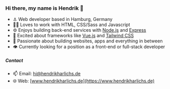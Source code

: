 ### Hi there, my name is Hendrik 👋

- ⚓️ Web developer based in Hamburg, Germany
- 🧑‍💻 Loves to work with HTML, CSS/Sass and Javascript
- ⚙️ Enjoys building back-end services with [Node.js](https://nodejs.org) and [Express](https://expressjs.com)
- 🤩 Excited about frameworks like [Vue.js](https://vuejs.org) and [Tailwind CSS](https://tailwindcss.com)
- 💪 Passionate about building websites, apps and everything in between
- 👁 Currently looking for a position as a front-end or full-stack developer

##### Contact

- 📫 Email: [hi@hendrikharlichs.de](mailto:hi@hendrikharlichs.de)
- 🌐 Web: [www.hendrikharlichs.de](https://www.hendrikharlichs.de)
